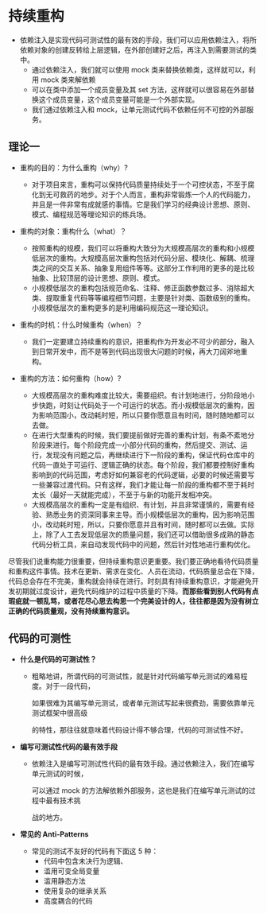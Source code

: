 # 持续重构

- 依赖注入是实现代码可测试性的最有效的手段，我们可以应用依赖注入，将所依赖对象的创建反转给上层逻辑，在外部创建好之后，再注入到需要测试的类中。
  - 通过依赖注入，我们就可以使用 mock 类来替换依赖类，这样就可以，利用 mock 类来解依赖
  - 可以在类中添加一个成员变量及其 set 方法，这样就可以很容易在外部替换这个成员变量，这个成员变量可能是一个外部实现。
  - 我们通过依赖注入和 mock，让单元测试代码不依赖任何不可控的外部服务。

## 理论一

- 重构的目的：为什么重构（why）?

  - 对于项目来言，重构可以保持代码质量持续处于一个可控状态，不至于腐化到无可救药的地步。对于个人而言，重构非常锻炼一个人的代码能力，并且是一件非常有成就感的事情。它是我们学习的经典设计思想、原则、模式、编程规范等理论知识的练兵场。

- 重构的对象：重构什么（what）？

  - 按照重构的规模，我们可以将重构大致分为大规模高层次的重构和小规模低层次的重构。大规模高层次重构包括对代码分层、模块化、解耦、梳理类之间的交互关系、抽象复用组件等等。这部分工作利用的更多的是比较抽象、比较顶层的设计思想、原则、模式。
  - 小规模低层次的重构包括规范命名、注释、修正函数参数过多、消除超大类、提取重复代码等等编程细节问题，主要是针对类、函数级别的重构。小规模低层次的重构更多的是利用编码规范这一理论知识。
- 重构的时机：什么时候重构（when）？
  - 我们一定要建立持续重构的意识，把重构作为开发必不可少的部分，融入到日常开发中，而不是等到代码出现很大问题的时候，再大刀阔斧地重构。

- 重构的方法：如何重构（how）?
  - 大规模高层次的重构难度比较大，需要组织。有计划地进行，分阶段地小步快跑，时刻让代码处于一个可运行的状态。而小规模低层次的重构，因为影响范围小，改动耗时短，所以只要你愿意且有时间，随时随地都可以去做。
  - 在进行大型重构的时候，我们要提前做好完善的重构计划，有条不紊地分阶段来进行。每个阶段完成一小部分代码的重构，然后提交、测试、运行，发现没有问题之后，再继续进行下一阶段的重构，保证代码仓库中的代码一直处于可运行、逻辑正确的状态。每个阶段，我们都要控制好重构影响到的代码范围，考虑好如何兼容老的代码逻辑，必要的时候还需要写一些兼容过渡代码。只有这样，我们才能让每一阶段的重构都不至于耗时太长（最好一天就能完成），不至于与新的功能开发相冲突。
  - 大规模高层次的重构一定是有组织、有计划，并且非常谨慎的，需要有经验、熟悉业务的资深同事来主导。而小规模低层次的重构，因为影响范围小，改动耗时短，所以，只要你愿意并且有时间，随时都可以去做。实际上，除了人工去发现低层次的质量问题，我们还可以借助很多成熟的静态代码分析工具，来自动发现代码中的问题，然后针对性地进行重构优化。

尽管我们说重构能力很重要，但持续重构意识更重要。我们要正确地看待代码质量和重构这件事情。技术在更新、需求在变化、人员在流动，代码质量总会在下降，代码总会存在不完美，重构就会持续在进行。时刻具有持续重构意识，才能避免开发初期就过度设计，避免代码维护的过程中质量的下降。**而那些看到别人代码有点瑕疵就一顿乱骂，或者花尽心思去构思一个完美设计的人，往往都是因为没有树立正确的代码质量观，没有持续重构意识。**

## 代码的可测性

- **什么是代码的可测试性？**

  - 粗略地讲，所谓代码的可测试性，就是针对代码编写单元测试的难易程度。对于一段代码，

    如果很难为其编写单元测试，或者单元测试写起来很费劲，需要依靠单元测试框架中很高级

    的特性，那往往就意味着代码设计得不够合理，代码的可测试性不好。

- **编写可测试性代码的最有效手段**

  - 依赖注入是编写可测试性代码的最有效手段。通过依赖注入，我们在编写单元测试的时候，

    可以通过 mock 的方法解依赖外部服务，这也是我们在编写单元测试的过程中最有技术挑

    战的地方。

- **常见的 Anti-Patterns**

  - 常见的测试不友好的代码有下面这 5 种：
    - 代码中包含未决行为逻辑、
    - 滥用可变全局变量
    - 滥用静态方法
    - 使用复杂的继承关系
    - 高度耦合的代码
